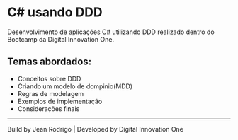<h1> C# usando DDD </h1>
</p>
<p>Desenvolvimento de aplicações C# utilizando DDD realizado dentro do Bootcamp da Digital Innovation One. </p>
<p>
<h2>Temas abordados:</h2>
<ul align="left">
  <li>Conceitos sobre DDD</li>
  <li>Criando um modelo de dompinio(MDD)</li>
  <li>Regras de modelagem</li>
  <li>Exemplos de implementação</li>
  <li>Considerações finais</li>
</ul>

</p>
<hr>

Build by Jean Rodrigo | Developed by Digital Innovation One
